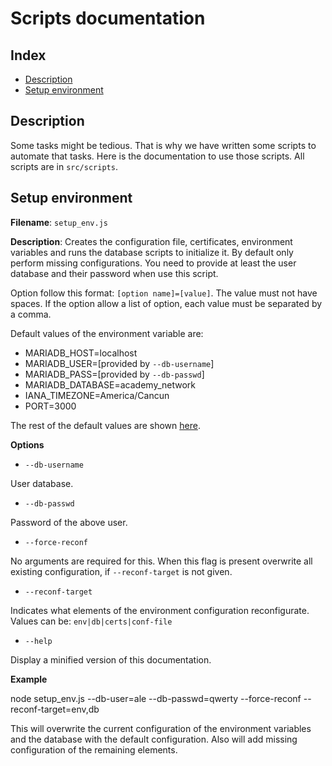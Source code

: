 # Scripts documentation

## Index

* [Description](#Description)
* [Setup environment](#Setup-environment)

## Description

Some tasks might be tedious. That is why we have written some scripts to automate that tasks. Here is the documentation
to use those scripts. All scripts are in `src/scripts`.

## Setup environment

**Filename**: `setup_env.js`

**Description**: Creates the configuration file, certificates, environment variables and runs the database scripts to initialize it.
By default only perform missing configurations. You need to provide at least the user database and their password when use this script.

Option follow this format: `[option name]=[value]`. The value must not have spaces. If the option allow a list of option, each value
must be separated by a comma.

Default values of the environment variable are:

* MARIADB_HOST=localhost
* MARIADB_USER=[provided by `--db-username`]
* MARIADB_PASS=[provided by `--db-passwd`]
* MARIADB_DATABASE=academy_network
* IANA_TIMEZONE=America/Cancun
* PORT=3000

The rest of the default values are shown [here](ENV_SETUP.md).

**Options**

* `--db-username`

User database.

* `--db-passwd`

Password of the above user.

* `--force-reconf`

No arguments are required for this. When this flag is present overwrite all existing configuration, if `--reconf-target`
is not given.

* `--reconf-target`

Indicates what elements of the environment configuration reconfigurate. Values can be: `env|db|certs|conf-file`

* `--help`

Display a minified version of this documentation.

**Example**

node setup_env.js --db-user=ale --db-passwd=qwerty --force-reconf --reconf-target=env,db

This will overwrite the current configuration of the environment variables and the database with the default configuration.
Also will add missing configuration of the remaining elements.
